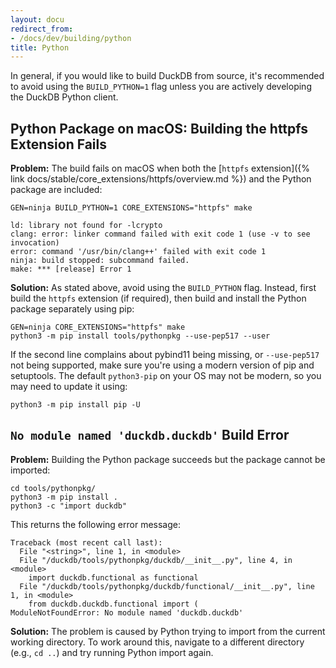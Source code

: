 ```yaml
---
layout: docu
redirect_from:
- /docs/dev/building/python
title: Python
---
```


In general, if you would like to build DuckDB from source, it's recommended to avoid using the `BUILD_PYTHON=1` flag unless you are actively developing the DuckDB Python client.

## Python Package on macOS: Building the httpfs Extension Fails

**Problem:**
The build fails on macOS when both the [`httpfs` extension]({% link docs/stable/core_extensions/httpfs/overview.md %}) and the Python package are included:

```batch
GEN=ninja BUILD_PYTHON=1 CORE_EXTENSIONS="httpfs" make
```

```console
ld: library not found for -lcrypto
clang: error: linker command failed with exit code 1 (use -v to see invocation)
error: command '/usr/bin/clang++' failed with exit code 1
ninja: build stopped: subcommand failed.
make: *** [release] Error 1
```

**Solution:**
As stated above, avoid using the `BUILD_PYTHON` flag.
Instead, first build the `httpfs` extension (if required), then build and install the Python package separately using pip:

```batch
GEN=ninja CORE_EXTENSIONS="httpfs" make
python3 -m pip install tools/pythonpkg --use-pep517 --user
```

If the second line complains about pybind11 being missing, or `--use-pep517` not being supported, make sure you're using a modern version of pip and setuptools.
The default `python3-pip` on your OS may not be modern, so you may need to update it using:

```batch
python3 -m pip install pip -U
```

## `No module named 'duckdb.duckdb'` Build Error

**Problem:**
Building the Python package succeeds but the package cannot be imported:

```batch
cd tools/pythonpkg/
python3 -m pip install .
python3 -c "import duckdb"
```

This returns the following error message:

```console
Traceback (most recent call last):
  File "<string>", line 1, in <module>
  File "/duckdb/tools/pythonpkg/duckdb/__init__.py", line 4, in <module>
    import duckdb.functional as functional
  File "/duckdb/tools/pythonpkg/duckdb/functional/__init__.py", line 1, in <module>
    from duckdb.duckdb.functional import (
ModuleNotFoundError: No module named 'duckdb.duckdb'
```

**Solution:**
The problem is caused by Python trying to import from the current working directory.
To work around this, navigate to a different directory (e.g., `cd ..`) and try running Python import again.
